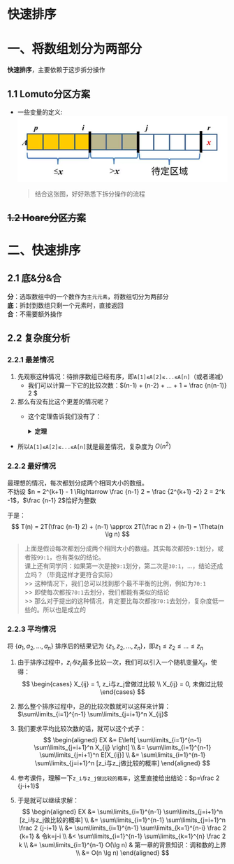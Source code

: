 # 快速排序

# 一、将数组划分为两部分

**快速排序**，主要依赖于这步拆分操作

## 1.1 Lomuto分区方案
- 一些变量的定义:
    ![partition](pngs/partition.png)
    > 结合这张图，好好熟悉下拆分操作的流程

## ~~1.2 Hoare分区方案~~

# 二、快速排序

## 2.1 底&分&合

**分**：选取数组中的一个数作为`主元元素`，将数组切分为两部分  
**底**：拆封到数组只剩一个元素时，直接返回  
**合**：不需要额外操作

## 2.2 复杂度分析

### 2.2.1 最差情况

1. 先观察这种情况：待排序数组已经有序，即`A[1]≤A[2]≤...≤A[n]`（或者递减）
    - 我们可以计算一下它的比较次数：$(n-1) + (n-2) + ... + 1 = \frac {n(n-1)} 2 $
2. 那么有没有比这个更差的情况呢？
    - 这个定理告诉我们没有了：

        <details>
        <summary><b>定理</b></summary>
        
        给定序列A[p...r]，快速排序最多需要 $\frac {n(n-1)} 2$ 次比较 （~~证明略~~）

        </details>

- 所以`A[1]≤A[2]≤...≤A[n]`就是最差情况，复杂度为 $O(n^2)$

### 2.2.2 最好情况

最理想的情况，每次都划分成两个相同大小的数组。  
不妨设 $n = 2^{k+1} - 1 \Rightarrow \frac {n-1} 2 = \frac {2^{k+1} -2} 2 = 2^k -1$，$\frac {n-1} 2$恰好为整数

于是：
$$
T(n) = 2T(\frac {n-1} 2) + (n-1) \approx 2T(\frac n 2) + (n-1) = \Theta(n \lg n)
$$

> 上面是假设每次都划分成两个相同大小的数组。其实每次都按`9:1`划分，或者按`99:1`，也有类似的结论。  
> 课上还有同学问：如果第一次是按`9:1`划分，第二次是`30:1`，...，结论还成立吗？（毕竟这样才更符合实际）  
    >> 这种情况下，我们总可以找到那个最不平衡的比例，例如为`70:1`  
    >> 即使每次都按`70:1`去划分，我们都能有类似的结论  
    >> 那么对于提出的这种情况，肯定要比每次都按`70:1`去划分，复杂度低一些的。所以也是成立的

### 2.2.3 平均情况

将 $\{a_1, a_2, ..., a_n\}$ 排序后的结果记为 $\{z_1, z_2, ..., z_n\}$，即$z_1 \le z_2 \le ... \le z_n$

1. 由于排序过程中，$z_i与z_j$最多比较一次，我们可以引入一个随机变量$X_{ij}$，使得：
$$
\begin{cases}
X_{ij} = 1, z_i与z_j曾做过比较 \\
X_{ij} = 0, 未做过比较
\end{cases}
$$

2. 那么整个排序过程中，总的比较次数就可以这样来计算：$\sum\limits_{i=1}^{n-1} \sum\limits_{j=i+1}^n X_{ij}$

3. 我们要求平均比较次数的话，就可以这个式子：
$$
\begin{aligned}
EX &= E\left[ \sum\limits_{i=1}^{n-1} \sum\limits_{j=i+1}^n X_{ij} \right] \\
&= \sum\limits_{i=1}^{n-1} \sum\limits_{j=i+1}^n E[X_{ij}] \\
&= \sum\limits_{i=1}^{n-1} \sum\limits_{j=i+1}^n [z_i与z_j做比较的概率]
\end{aligned}
$$

4. 参考课件，理解一下`z_i与z_j做比较的概率`，这里直接给出结论：$p=\frac 2 {j-i+1}$

5. 于是就可以继续求解：
$$
\begin{aligned}
EX &= \sum\limits_{i=1}^{n-1} \sum\limits_{j=i+1}^n [z_i与z_j做比较的概率] \\
&= \sum\limits_{i=1}^{n-1} \sum\limits_{j=i+1}^n \frac 2 {j-i+1} \\
&= \sum\limits_{i=1}^{n-1} \sum\limits_{k=1}^{n-i} \frac 2 {k+1} & 令k=j-i \\
&< \sum\limits_{i=1}^{n-1} \sum\limits_{k=1}^{n} \frac 2 k \\
&= \sum\limits_{i=1}^{n-1} O(\lg n) & 第一章的背景知识：调和数的上界 \\
&= O(n \lg n)
\end{aligned}
$$